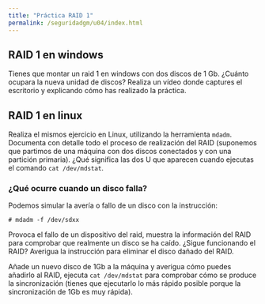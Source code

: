 ```yaml
---
title: "Práctica RAID 1"
permalink: /seguridadgm/u04/index.html
---
```


## RAID 1 en windows

Tienes que montar un raid 1 en windows con dos discos de 1 Gb. ¿Cuánto ocupara la nueva unidad de discos? Realiza un vídeo donde captures el escritorio y explicando cómo has realizado la práctica.

## RAID 1 en linux

Realiza el mismos ejercicio en Linux, utilizando la herramienta `mdadm`. Documenta con detalle todo el proceso de realización del RAID (suponemos que partimos de una máquina con dos discos conectados y con una partición primaria). ¿Qué significa las dos U que aparecen cuando ejecutas el comando `cat /dev/mdstat`.

### ¿Qué ocurre cuando un disco falla?

Podemos simular la avería o fallo de un disco con la instrucción:

    # mdadm -f /dev/sdxx

Provoca el fallo de un dispositivo del raid, muestra la información del RAID para comprobar que realmente un disco se ha caído. ¿Sigue funcionando el RAID? Averigua la instrucción para eliminar el disco dañado del RAID.

Añade un nuevo disco de 1Gb a la máquina y averigua cómo puedes añadirlo al RAID, ejecuta `cat /dev/mdstat` para comprobar cómo se produce la sincronización (tienes que ejecutarlo lo más rápido posible porque la sincronización de 1Gb es muy rápida).
